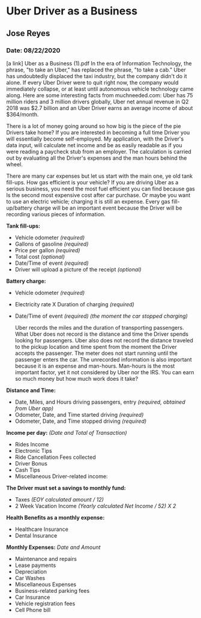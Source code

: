 # **Uber Driver as a Business**
## Jose Reyes
### Date: 08/22/2020
[a link] Uber as a Business (1).pdf
  In the era of Information Technology, the phrase, &quot;to take an Uber,&quot; has replaced the phrase, &quot;to take a cab.&quot; Uber has undoubtedly displaced the taxi industry, but the company didn&#39;t do it alone. If every Uber Driver were to quit right now, the company would immediately collapse, or at least until autonomous vehicle technology came along. Here are some interesting facts from muchneeded.com: Uber has 75 million riders and 3 million drivers globally, Uber net annual revenue in Q2 2018 was $2.7 billion and an Uber Driver earns an average income of about $364/month.

  There is a lot of money going around so how big is the piece of the pie Drivers take home? If you are interested in becoming a full time Driver you will essentially become self-employed. My application, with the Driver&#39;s data input, will calculate net income and be as easily readable as if you were reading a paycheck stub from an employer. The calculation is carried out by evaluating all the Driver&#39;s expenses and the man hours behind the wheel.

  There are many car expenses but let us start with the main one, ye old tank fill-ups. How gas efficient is your vehicle? If you are driving Uber as a serious business, you need the most fuel efficient you can find because gas Is the second most expensive cost after car purchase. Or maybe you want to use an electric vehicle; charging it is still an expense. Every gas fill-up/battery charge will be an important event because the Driver will be recording various pieces of information.

**Tank fill-ups:**
- Vehicle odometer *(required)*
- Gallons of gasoline *(required)*
- Price per gallon *(required)*
- Total cost *(optional)*
- Date/Time of event *(required)*
- Driver will upload a picture of the receipt *(optional)*

**Battery charge:**
- Vehicle odometer *(required)*
- Electricity rate X Duration of charging *(required)*
- Date/Time of event *(required) (the moment the car stopped charging)*


  Uber records the miles and the duration of transporting passengers. What Uber does not record is the distance and time the Driver spends looking for passengers. Uber also does not record the distance traveled to the pickup location and time spent from the moment the Driver accepts the passenger. The meter does not start running until the passenger enters the car. The unrecorded information is also important because it is an expense and man-hours. Man-hours is the most important factor, yet it not considered by Uber nor the IRS. You can earn so much money but how much work does it take?

**Distance and Time:**
- Date, Miles, and Hours driving passengers, entry *(required, obtained from Uber app)*
- Odometer, Date, and Time started driving *(required)*
- Odometer, Date, and Time stopped driving *(required)*

**Income per day:** *(Date and Total of Transaction)*
- Rides Income
- Electronic Tips
- Ride Cancellation Fees collected
- Driver Bonus
- Cash Tips
- Miscellaneous Driver-related income:

**The Driver must set a savings to monthly fund:**
- Taxes *(EOY calculated amount / 12)*
- 2 Week Vacation Income *(Yearly calculated Net Income / 52) X 2*

**Health Benefits as a monthly expense:**
- Healthcare Insurance
- Dental Insurance

**Monthly Expenses:** *Date and Amount*
- Maintenance and repairs       
- Lease payments                
- Depreciation
- Car Washes
- Miscellaneous Expenses
- Business-related parking fees
- Car Insurance
- Vehicle registration fees
- Cell Phone bill
